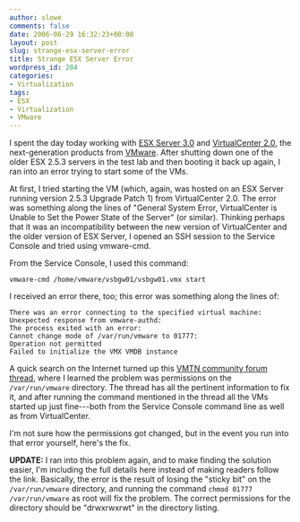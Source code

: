 ```yaml
---
author: slowe
comments: false
date: 2006-06-29 16:32:23+00:00
layout: post
slug: strange-esx-server-error
title: Strange ESX Server Error
wordpress_id: 284
categories:
- Virtualization
tags:
- ESX
- Virtualization
- VMware
---
```


I spent the day today working with [ESX Server 3.0](http://www.vmware.com/products/vi/esx/) and [VirtualCenter 2.0](http://www.vmware.com/products/vi/vc/), the next-generation products from [VMware](http://www.vmware.com/). After shutting down one of the older ESX 2.5.3 servers in the test lab and then booting it back up again, I ran into an error trying to start some of the VMs.

At first, I tried starting the VM (which, again, was hosted on an ESX Server running version 2.5.3 Upgrade Patch 1) from VirtualCenter 2.0. The error was something along the lines of "General System Error, VirtualCenter is Unable to Set the Power State of the Server" (or similar). Thinking perhaps that it was an incompatibility between the new version of VirtualCenter and the older version of ESX Server, I opened an SSH session to the Service Console and tried using vmware-cmd.

From the Service Console, I used this command:

    vmware-cmd /home/vmware/vsbgw01/vsbgw01.vmx start

I received an error there, too; this error was something along the lines of:

    There was an error connecting to the specified virtual machine: 
    Unexpected response from vmware-authd: 
    The process exited with an error:
    Cannot change mode of /var/run/vmware to 01777: 
    Operation not permitted
    Failed to initialize the VMX VMDB instance

A quick search on the Internet turned up this [VMTN community forum thread](http://www.vmware.com/community/message.jspa?messageID=388432), where I learned the problem was permissions on the `/var/run/vmware` directory. The thread has all the pertinent information to fix it, and after running the command mentioned in the thread all the VMs started up just fine---both from the Service Console command line as well as from VirtualCenter.

I'm not sure how the permissions got changed, but in the event you run into that error yourself, here's the fix.

**UPDATE:** I ran into this problem again, and to make finding the solution easier, I'm including the full details here instead of making readers follow the link. Basically, the error is the result of losing the "sticky bit" on the `/var/run/vmware` directory, and running the command `chmod 01777 /var/run/vmware` as root will fix the problem. The correct permissions for the directory should be "drwxrwxrwt" in the directory listing.
